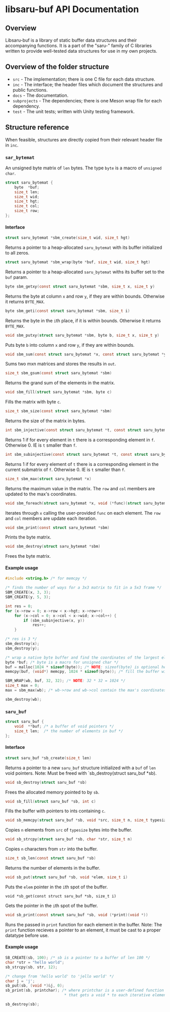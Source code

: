 # libsaru-buf API Documentation

## Overview
Libsaru-buf is a library of static buffer data structures and their accompanying functions. It is a part of the "saru-" family of C libraries written to provide well-tested data structures for use in my own projects.

## Overview of the folder structure
- `src` - The implementation; there is one C file for each data structure.
- `inc` - The interface; the header files which document the structures and public functions.
- `docs` - The documentation.
- `subprojects` - The dependencies; there is one Meson wrap file for each dependency.
- `test` - The unit tests; written with Unity testing framework.

## Structure reference
When feasible, structures are directly copied from their relevant header file in `inc`.

### `sar_bytemat`
An unsigned byte matrix of `len` bytes. The type `byte` is a macro of `unsigned char`.
```C
struct saru_bytemat {
    byte  *buf;
    size_t len;
    size_t wid;
    size_t hgt;
    size_t col;
    size_t row;
};
```
#### Interface
```C 
struct saru_bytemat *sbm_create(size_t wid, size_t hgt)
```
Returns a pointer to a heap-allocated `saru_bytemat` with its buffer initialized to all zeros.

```C
struct saru_bytemat *sbm_wrap(byte *buf, size_t wid, size_t hgt)
```
Returns a pointer to a heap-allocated `saru_bytemat` withs its buffer set to the `buf` param.

```C
byte sbm_getxy(const struct saru_bytemat *sbm, size_t x, size_t y)
```
Returns the byte at column `x` and row `y`, if they are within bounds. Otherwise it returns `BYTE_MAX`.

```C
byte sbm_geti(const struct saru_bytemat *sbm, size_t i)
```
Returns the byte in the `i`th place, if it is within bounds. Otherwise it returns `BYTE_MAX`.

```C
void sbm_putxy(struct saru_bytemat *sbm, byte b, size_t x, size_t y)
```
Puts byte `b` into column `x` and row `y`, if they are within bounds. 

```C
void sbm_sum(const struct saru_bytemat *x, const struct saru_bytemat *y, struct saru_bytemat *out)
```
Sums two mxn matrices and stores the results in `out`.

```C
size_t sbm_gsum(const struct saru_bytemat *sbm)
```
Returns the grand sum of the elements in the matrix.

```C
void sbm_fill(struct saru_bytemat *sbm, byte c)
```
Fills the matrix with byte `c`.

```C
size_t sbm_size(const struct saru_bytemat *sbm)
```
Returns the size of the matrix in bytes.

```C
int sbm_injective(const struct saru_bytemat *t, const struct saru_bytemat *f)
```
Returns 1 if for every element in `t` there is a corresponding element in `f`. Otherwise 0. IE is `t` smaller than `f`.

```C
int sbm_subinjective(const struct saru_bytemat *t, const struct saru_bytemat *f)
```
Returns 1 if for every element of `t` there is a corresponding element in the current submatrix of `f`. Otherwise 0. IE is `t` smaller than `f`.

```C
size_t sbm_max(struct saru_bytemat *x)
```
Returns the maximum value in the matrix. The `row` and `col` members are updated to the max's coordinates.

```C
void sbm_foreach(struct saru_bytemat *x, void (*func)(struct saru_bytemat *))
```
Iterates through `x` calling the user-provided `func` on each element. The `row` and `col` members are update each iteration.

```C
void sbm_print(const struct saru_bytemat *sbm)
```
Prints the byte matrix.

```C
void sbm_destroy(struct saru_bytemat *sbm)
```
Frees the byte matrix.

#### Example usage
```C
#include <string.h> /* for memcpy */

/* finds the number of ways for a 3x3 matrix to fit in a 5x3 frame */
SBM_CREATE(x, 3, 3);
SBM_CREATE(y, 5, 3);

int res = 0;
for (x->row = 0; x->row < x->hgt; x->row++)
    for (x->col = 0; x->col < x->wid; x->col++) {
        if (sbm_subinjective(x, y))
            res++;
    }

/* res is 3 */
sbm_destroy(x);
sbm_destroy(y);

/* wrap a native byte buffer and find the coordinates of the largest element */
byte *buf; /* byte is a macro for unsigned char */
buf = malloc(1024 * sizeof(byte)); /* NOTE: sizeof(byte) is optional here (it is always 1) */
memcpy(buf, (void*) memcpy, 1024 * sizeof(byte)); /* fill the buffer with random bytes just because */

SBM_WRAP(wb, buf, 32, 32); /* NOTE: 32 * 32 = 1024 */
size_t max = 0;
max = sbm_max(wb); /* wb->row and wb->col contain the max's coordinates */

sbm_destroy(wb);
```

### `saru_buf`
```C
struct saru_buf {
    void  **buf; /* a buffer of void pointers */
    size_t len;  /* the number of elements in buf */
};
```
#### Interface

```C
struct saru_buf *sb_create(size_t len)
```
Returns a pointer to a new `saru_buf` structure initialized with a `buf` of `len` void pointers.
Note: Must be freed with `sb_destroy(struct saru_buf *sb).

```C
void sb_destroy(struct saru_buf *sb)
```
Frees the allocated memory pointed to by `sb`.

```C
void sb_fill(struct saru_buf *sb, int c)
```
Fills the buffer with pointers to ints containing `c`.

```C
void sb_memcpy(struct saru_buf *sb, void *src, size_t n, size_t typesize)
```
Copies `n` elements from `src` of `typesize` bytes into the buffer.

```C
void sb_strcpy(struct saru_buf *sb, char *str, size_t n)
```
Copies `n` characters from `str` into the buffer.

```C
size_t sb_len(const struct saru_buf *sb)
```
Returns the number of elements in the buffer.

```C
void sb_put(struct saru_buf *sb, void *elem, size_t i)
```
Puts the `elem` pointer in the `i`th spot of the buffer.

```
void *sb_get(const struct saru_buf *sb, size_t i)
```
Gets the pointer in the `i`th spot of the buffer.

```C
void sb_print(const struct saru_buf *sb, void (*print)(void *))
```
Runs the passed in `print` function for each element in the buffer.
Note: The `print` function recieves a pointer to an element, it must be cast to a proper datatype before use.

#### Example usage
```C
SB_CREATE(sb, 100); /* sb is a pointer to a buffer of len 100 */
char *str = "hello world";
sb_strcpy(sb, str, 12);

/* change from 'hello world' to 'jello world' */
char j = 'j';
sb_put(sb, (void *)&j, 0);
sb_print(sb, printchar); /* where printchar is a user-defined function
                          * that gets a void * to each iterative element */

sb_destroy(sb);
```

